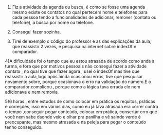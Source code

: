 1) Fiz a atividade da agenda ou busca, é como se fosse uma agenda mesmo existe os contatos no qual pertecem nome e telefones para cada pessoa tendo a funcionalidades de adicionar, remover (contato ou telefone), a busca por nome ou telefone.

2) Consegui fazer sozinha.

3) Tirei de exemplo o código do professor e as das explicações da aula, que reassistir 2 vezes, e pesquisa na internet sobre indexOf e comparador.

4)A dificuldade foi o tempo que eu estou atrasada de acordo como anda a turma, e fora que por motivos pessoais não consegui fazer a atividade contato , no qual tive que fazer agora , usei o indexOf mas tive que reassistir a aula,logo após ainda ocasionou erros, tive que pesquisar novamente sobre, porque ocasionava o erro na validação do número.E o comparador complicou , porque como a lógica tava errada ele nem adicionava e nem removia.

5)6 horas , entre estudos de como colocar em prática os requitos, práticas e correções, isso em vários dias, como eu já tava atrasada era correr contra o tempo ,conseguir pegar conteúdo, colocar em prática, consertar erro que você nem sabe daonde veio e olhar pra panilha e vê saindo verde é preocupante, mas mesmo atrasada e na peleja para pegar o conteúdo tenho conseguido.